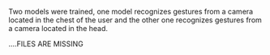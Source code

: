 Two models were trained, one model recognizes gestures from a camera located in the chest of the user and the other one recognizes gestures from a camera located in the head.

....FILES ARE MISSING
